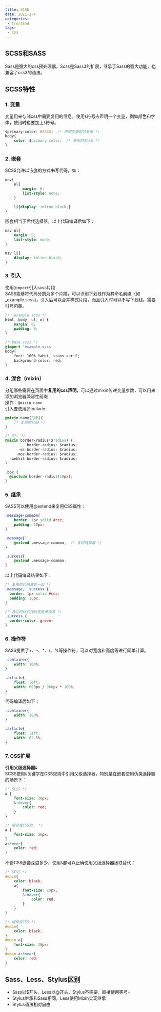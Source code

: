 ```yaml
---  
title: SCSS  
date: 2021-2-4  
categories:  
 - frontEnd  
tags:  
 - css  
---  
```


## SCSS和SASS  
Sass是强大的css预处理器，Scss是Sass3的扩展，继承了Sass的强大功能，也兼容了css3的语法。  

## SCSS特性  
### 1. 变量  
变量用来存储css中需要复用的信息，使用`$`符号去声明一个变量，例如颜色和字体，使用时也要加上`$`符号。  
```css  
$primary-color: #2333;  /* 声明变量即可复用 */  
body{  
    color: $primary-color;  /* 使用时加上$ */  
}  
```  
### 2. 嵌套  
SCSS允许以嵌套的方式书写代码，如：  
```css  
nav{  
    ul{  
        margin: 0;  
        list-style: none;  
    }  

    li{display: inline-block;}  
}  
```  
嵌套相当于后代选择器，以上代码编译后如下：  
```css  
nav ul{  
    margin: 0;  
    list-style: none;  
}  

nav li{  
    display: inline-block;  
}  
```  

### 3. 引入  
使用`@import`引入scss片段  
SASS能够将代码分割为多个片段，可以识别下划线作为其命名前缀（如_example.scss)，引入后可以合并样式片段，而且引入时可以不写下划线，需要引号包裹。  
```css  
/* _example.scss */  
html, body, ul, ol {  
    margin: 0;  
    padding: 0;  
}  

/* base.scss */  
@import 'example.scss'  
body{  
    font: 100% YaHei, scans-serif;  
    background-color: red;  
}  
```  

### 4. 混合（mixin）  
分组哪些需要在页面中**复用的css声明**，可以通过mixin传递变量参数，可以用来添加浏览器兼容性前缀  
操作：`@mixin name`  
引入要使用@include  
```css  
@mixin name(形参){  
    /* 复用的代码 */  
}  

/* 如： */  
@mixin border-radius($radius) {  
          border-radius: $radius;  
      -ms-border-radius: $radius;  
     -moz-border-radius: $radius;  
  -webkit-border-radius: $radius;  
}  

.box {  
  @include border-radius(10px);  
}  
```  

### 5. 继承  
SASS可以使用@extend来复用CSS属性：  
```css  
.message-common{  
    border: 1px solid #ccc;  
    padding: 10px;  
}  

.message{  
    @extend .message-common;  /* 复用选择器 */  
}  

.success{  
    @extend .message-common;  
}  
```  
以上代码编译结果如下：  
```css  
/* 复用的代码放在一起 */  
.message, .success {  
  border: 1px solid #ccc;  
  padding: 10px;  
}  

/* 独立的样式代码还是单独写 */  
.success {  
  border-color: green;  
}  
```  
### 6. 操作符  
SASS提供了+、-、*、/、%等操作符，可以对宽度和高度等进行简单计算。  
```css  
.container{  
    width: 100%;  
}  

.article{  
    float: left;  
    width: 600px / 960px * 100%;  
}  
```  
代码编译后如下：  
```css  
.container{  
    width: 100%;  
}  

.article{  
    float: left;  
    width: 62.5%;  
}  
```  

### 7. CSS扩展  
**引用父级选择器`&`**  
SCSS使用`&`关键字在CSS规则中引用父级选择器，特别是在嵌套使用伪类选择器的场景下：  
```css  
/* SCSS */  
a {  
    font-size: 20px;  
    &:hover{  
        color: red;  
    }  
}  

/* 编译成CSS为： */  
a {  
    font-size: 20px;  
}  
a:hover{  
    color: red;  
}  
```  
不管CSS嵌套深度多少，使用`&`都可以正确使用父级选择器级联替代：  
```css  
/* SCSS */  
#main{  
    color: black;  
    a{  
        font-size: 20px;  
        &:hover{  
            color: red;  
        }  
    }  
}  

/* 编译成CSS */  
#main{  
    color: black;  
}  
#main a{  
    font-size: 20px;  
}  
#main a:hover{  
    color: red;  
}  
```  

## Sass、Less、Stylus区别
* Sass以$开头，Less以@开头，Stylus不需要，直接使用等号=
* Stylus继承和Sass相同，Less使用Mixin实现继承
* Stylus语法相对自由